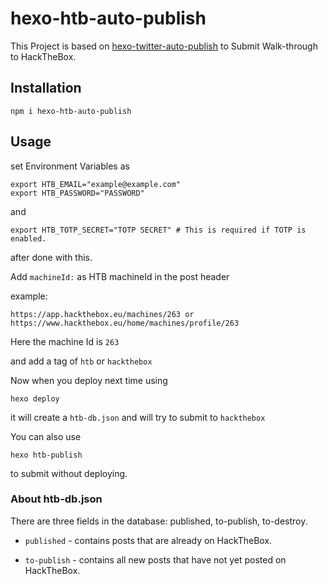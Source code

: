 # hexo-htb-auto-publish


This Project is based on [hexo-twitter-auto-publish](https://github.com/studioLaCosaNostra/hexo-twitter-auto-publish) to Submit Walk-through to HackTheBox.


## Installation

```
npm i hexo-htb-auto-publish
```

## Usage


set Environment Variables as

```
export HTB_EMAIL="example@example.com"
export HTB_PASSWORD="PASSWORD"
```
and

```
export HTB_TOTP_SECRET="TOTP SECRET" # This is required if TOTP is enabled.
```

after done with this.

Add `machineId:` as HTB machineId in the post header

example:
```
https://app.hackthebox.eu/machines/263 or https://www.hackthebox.eu/home/machines/profile/263
```

Here the machine Id is `263`

and add a tag of `htb` or `hackthebox`


Now when you deploy next time using
```
hexo deploy
```
it will create a `htb-db.json` and will try to submit to `hackthebox`

You can also use

```
hexo htb-publish
```

to submit without deploying.

### About htb-db.json

There are three fields in the database: published, to-publish, to-destroy.

* `published` - contains posts that are already on HackTheBox.

* `to-publish` - contains all new posts that have not yet posted on HackTheBox.
